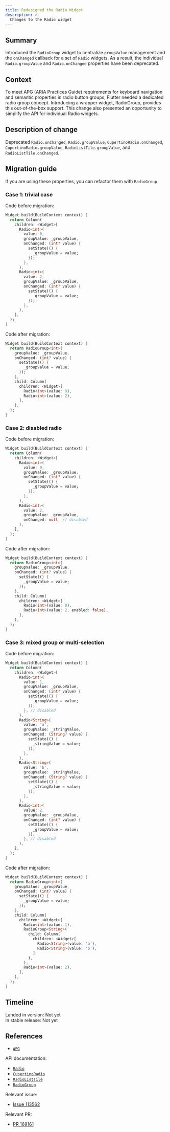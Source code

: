 ```yaml
---
title: Redesigned the Radio Widget
description: >-
  Changes to the Radio widget
---
```


## Summary

Introduced the `RadioGroup` widget to centralize `groupValue` management and the `onChanged`
callback for a set of `Radio` widgets. As a result, the individual `Radio.groupValue` and
`Radio.onChanged` properties have been deprecated.

## Context

To meet APG (ARIA Practices Guide) requirements for keyboard navigation and semantic properties in
radio button groups, Flutter needed a dedicated radio group concept. Introducing a wrapper widget,
RadioGroup, provides this out-of-the-box support. This change also presented an opportunity to
simplify the API for individual Radio widgets.

## Description of change

Deprecated `Radio.onChanged`, `Radio.groupValue`, `CupertinoRadio.onChanged`,
`CupertinoRadio.groupValue`, `RadioListTile.groupValue`, and `RadioListTile.onChanged`.

## Migration guide

If you are using these properties, you can refactor them with `RadioGroup`

### Case 1: trivial case

Code before migration:

```dart
Widget build(BuildContext context) {
  return Column(
    children: <Widget>[
      Radio<int>(
        value: 0,
        groupValue: _groupValue,
        onChanged: (int? value) {
          setState(() {
            _groupValue = value;
          });
        },
      ),
      Radio<int>(
        value: 2,
        groupValue: _groupValue,
        onChanged: (int? value) {
          setState(() {
            _groupValue = value;
          });
        },
      ),
    ],
  );
}
```

Code after migration:

```dart
Widget build(BuildContext context) {
  return RadioGroup<int>(
    groupValue: _groupValue,
    onChanged: (int? value) {
      setState(() {
        _groupValue = value;
      });
    },
    child: Column(
      children: <Widget>[
        Radio<int>(value: 0),
        Radio<int>(value: 2),
      ],
    ),
  );
}
```

### Case 2: disabled radio

Code before migration:

```dart
Widget build(BuildContext context) {
  return Column(
    children: <Widget>[
      Radio<int>(
        value: 0,
        groupValue: _groupValue,
        onChanged: (int? value) {
          setState(() {
            _groupValue = value;
          });
        },
      ),
      Radio<int>(
        value: 2,
        groupValue: _groupValue,
        onChanged: null, // disabled
      ),
    ],
  );
}
```

Code after migration:

```dart
Widget build(BuildContext context) {
  return RadioGroup<int>(
    groupValue: _groupValue,
    onChanged: (int? value) {
      setState(() {
        _groupValue = value;
      });
    },
    child: Column(
      children: <Widget>[
        Radio<int>(value: 0),
        Radio<int>(value: 2, enabled: false),
      ],
    ),
  );
}
```

### Case 3: mixed group or multi-selection

Code before migration:

```dart
Widget build(BuildContext context) {
  return Column(
    children: <Widget>[
      Radio<int>(
        value: 1,
        groupValue: _groupValue,
        onChanged: (int? value) {
          setState(() {
            _groupValue = value;
          });
        }, // disabled
      ),
      Radio<String>(
        value: 'a',
        groupValue: _stringValue,
        onChanged: (String? value) {
          setState(() {
            _stringValue = value;
          });
        },
      ),
      Radio<String>(
        value: 'b',
        groupValue: _stringValue,
        onChanged: (String? value) {
          setState(() {
            _stringValue = value;
          });
        },
      ),
      Radio<int>(
        value: 2,
        groupValue: _groupValue,
        onChanged: (int? value) {
          setState(() {
            _groupValue = value;
          });
        }, // disabled
      ),
    ],
  );
}
```

Code after migration:

```dart
Widget build(BuildContext context) {
  return RadioGroup<int>(
    groupValue: _groupValue,
    onChanged: (int? value) {
      setState(() {
        _groupValue = value;
      });
    },
    child: Column(
      children: <Widget>[
        Radio<int>(value: 1),
        RadioGroup<String>(
          child: Column(
            children: <Widget>[
              Radio<String>(value: 'a'),
              Radio<String>(value: 'b'),
            ]
          ),
        ),
        Radio<int>(value: 2),
      ],
    ),
  );
}
```

## Timeline

Landed in version: Not yet<br>
In stable release: Not yet

## References

* [`APG`][]

API documentation:

* [`Radio`][]
* [`CupertinoRadio`][]
* [`RadioListTile`][]
* [`RadioGroup`][]

Relevant issue:

* [Issue 113562][]

Relevant PR:

* [PR 168161][]

[`APG`]: https://www.w3.org/WAI/ARIA/apg/patterns/radio
[`Radio`]: {{site.api}}/flutter/material/Radio-class.html
[`RadioListTile`]: {{site.api}}/flutter/material/RadioListTile-class.html
[`CupertinoRadio`]: {{site.api}}/flutter/cupertino/CupertinoRadio-class.html
[`RadioGroup`]: {{site.api}}/flutter/widgets/RadioGroup-class.html
[Issue 113562]: {{site.repo.flutter}}/issues/113562
[PR 168161]: {{site.repo.flutter}}/pull/168161
